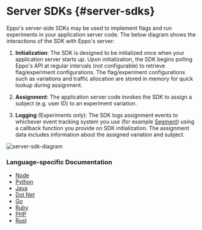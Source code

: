 # Server SDKs {#server-sdks}

Eppo's server-side SDKs may be used to implement flags and run experiments in your application server code. The below diagram shows the interactions of the SDK with Eppo's server:

1. **Initialization**: The SDK is designed to be initialized once when your application server starts up. Upon initialization, the SDK begins polling Eppo's API at regular intervals (not configurable) to retrieve flag/experiment configurations. The flag/experiment configurations such as variations and traffic allocation are stored in memory for quick lookup during assignment.

2. **Assignment**: The application server code invokes the SDK to assign a subject (e.g. user ID) to an experiment variation.

3. **Logging** (Experiments only): The SDK logs assignment events to whichever event tracking system you use (for example [Segment](https://segment.com/docs/)) using a callback function you provide on SDK initialization. The assignment data includes information about the assigned variation and subject.

![server-sdk-diagram](/img/connecting-data/server-sdk-diagram.png)

### Language-specific Documentation

- [Node](/sdks/server-sdks/node/intro)
- [Python](/sdks/server-sdks/python)
- [Java](/sdks/server-sdks/java)
- [Dot Net](/sdks/server-sdks/dotnet)
- [Go](/sdks/server-sdks/go)
- [Ruby](/sdks/server-sdks/ruby)
- [PHP](/sdks/server-sdks/php)
- [Rust](/sdks/server-sdks/rust)
